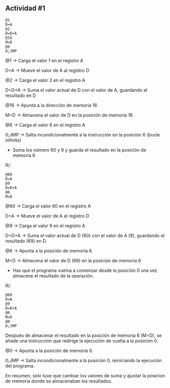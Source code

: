 ## Actividad #1

```
@1
D=A
@2
D=D+A
@16
M=D
@6
0;JMP
```
@1 -> Carga el valor 1 en el registro A

D=A -> Mueve el valor de A al registro D

@2 -> Carga el valor 2 en el registro A

D=D+A -> Suma el valor actual de D con el valor de A, guardando el resultado en D

@16 -> Apunta a la dirección de memoria 16

M=D -> Almacena el valor de D en la posición de memoria 16

@6 -> Carga el valor 6 en el registro A

0;JMP -> Salta incondicionalmente a la instrucción en la posición 6 (bucle infinito)


- Suma los número 60 y 9 y guarda el resultado en la posición de memoria 6
  
R/:
```
@60
D=A
@9
D=D+A
@6
M=D
```
@60 -> Carga el valor 60 en el registro A

D=A -> Mueve el valor de A al registro D

@9 -> Carga el valor 9 en el registro A

D=D+A -> Suma el valor actual de D (60) con el valor de A (9), guardando el resultado (69) en D.

@6 -> Apunta a la posición de memoria 6.

M=D -> Almacena el valor de D (69) en la posición de memoria 6



- Has que el programa vuelva a comenzar desde la posición 0 una vez almacene el resultado de la operación.
  
R/:
```
@60
D=A
@9
D=D+A
@6
M=D
@0
0;JMP
```
Después de almacenar el resultado en la posición de memoria 6 (M=D), se añade una instrucción que redirige la ejecución de vuelta a la posición 0.

@0 -> Apunta a la posición de memoria 0.

0;JMP -> Salta incondicionalmente a la posición 0, reiniciando la ejecución del programa.


En resumen, solo tuve que cambiar los valores de suma y ajustar la posicion de memoria donde se almacenaban los resultados.

